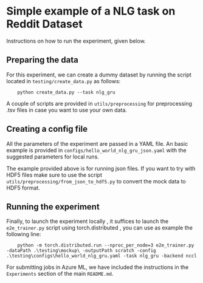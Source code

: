 # Simple example of a NLG task on Reddit Dataset

Instructions on how to run the experiment, given below.

## Preparing the data

For this experiment, we can create a dummy dataset by running the 
script located in `testing/create_data.py` as follows:

```code
    python create_data.py --task nlg_gru
```

A couple of scripts are provided in `utils/preprocessing` for preprocessing .tsv files
in case you want to use your own data.

## Creating a config file

All the parameters of the experiment are passed in a YAML file. An basic example is 
provided in `configs/hello_world_nlg_gru_json.yaml` with the suggested 
parameters for local runs. 

The example provided above is for running json files. If you want to try with HDF5 files
make sure to use the script `utils/preprocessing/from_json_to_hdf5.py` to convert the mock
data to HDF5 format.

## Running the experiment

Finally, to launch the experiment locally , it suffices to launch the `e2e_trainer.py`
script using torch.distributed , you can use as example the following line:

```code
    python -m torch.distributed.run --nproc_per_node=3 e2e_trainer.py -dataPath .\testing\mockup\ -outputPath scratch -config .\testing\configs\hello_world_nlg_gru.yaml -task nlg_gru -backend nccl
```

For submitting jobs in Azure ML, we have included the instructions in the `Experiments` 
section of the main `README.md`.
